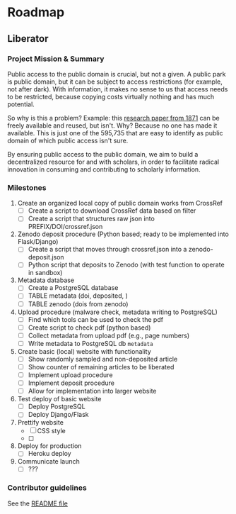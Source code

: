 # Roadmap

## Liberator

### Project Mission & Summary

Public access to the public domain is crucial, but not a given. A public park is public domain, but it can be subject to access restrictions (for example, not after dark). With information, it makes no sense to us that access needs to be restricted, because copying costs virtually nothing and has much potential. 

So why is this a problem? Example: this [research paper from 1871](http://dx.doi.org/10.1016/B978-0-08-006821-3.50008-8) can be freely available and reused, but isn't. Why? Because no one has made it available. This is just one of the 595,735 that are easy to identify as public domain of which public access isn't sure.

By ensuring public access to the public domain, we aim to build a decentralized resource for and with scholars, in order to facilitate radical innovation in consuming and contributing to scholarly information.


### Milestones
<!-- Pick 1-3 milestones. Depending on your project, milestones can vary: they may be related to software development goals, learning resources you’ll create, events or meetings you plan to hold, campaigns you’ll run. -->
<!-- List tasks to complete for each milestone. Write a short description of each task required to successfully complete project work on a milestone. Depending on your project, these might be items like: “Research existing Javascript learning resources for kids” or “Publicize the October Online Privacy Meet-up” or “Implement a new visualization scheme for the user-facing badges.” Be sure to time here to explain why you are doing this task. This will reinforce your vision for the project and help others see why each step is meaningful in the larger timeline. -->

1. Create an organized local copy of public domain works from CrossRef
	- [ ] Create a script to download CrossRef data based on filter
	- [ ] Create a script that structures raw json into PREFIX/DOI/crossref.json

2. Zenodo deposit procedure (Python based; ready to be implemented into Flask/Django)
	- [ ] Create a script that moves through crossref.json into a zenodo-deposit.json
	- [ ] Python script that deposits to Zenodo (with test function to operate in sandbox)

3. Metadata database
	- [ ] Create a PostgreSQL database
	- [ ] TABLE metadata (doi, deposited, )
	- [ ] TABLE zenodo (dois from zenodo)

4. Upload procedure (malware check, metadata writing to PostgreSQL)
	- [ ] Find which tools can be used to check the pdf
	- [ ] Create script to check pdf (python based)
	- [ ] Collect metadata from upload pdf (e.g., page numbers)
	- [ ] Write metadata to PostgreSQL db `metadata`

5. Create basic (local) website with functionality
	- [ ] Show randomly sampled and non-deposited article
	- [ ] Show counter of remaining articles to be liberated
	- [ ] Implement upload procedure
	- [ ] Implement deposit procedure
	- [ ] Allow for implementation into larger website

6. Test deploy of basic website
	- [ ] Deploy PostgreSQL
	- [ ] Deploy Django/Flask

7. Prettify website
	- [ ] CSS style
	- [ ] 

8. Deploy for production
	- [ ] Heroku deploy

9. Communicate launch
	- [ ] ???

### Contributor guidelines

See the [README file](README.md)